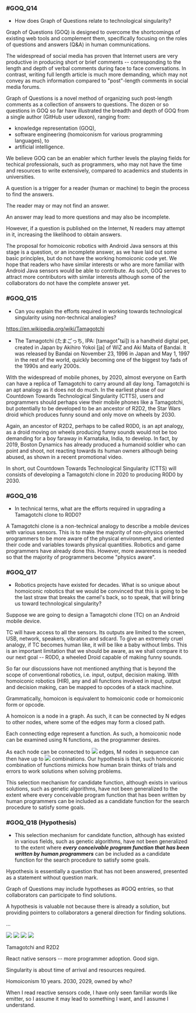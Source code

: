### #GOQ_Q14
- How does Graph of Questions relate to technological singularity?

Graph of Questions (GOQ) is designed to overcome the shortcomings of existing web tools and complement them, specifically focusing on the roles of questions and answers (Q&A) in human communications.

The widespread of social media has proven that Internet users are very productive in producing short or brief comments -- corresponding to the length and depth of verbal comments during face to face conversations. In contrast, writing full length article is much more demanding, which may not convey as much information compared to "post"-length comments in social media forums.

Graph of Questions is a novel method of organizing such post-length comments as a collection of answers to questions. The dozen or so questions in GOQ so far have illustrated the breadth and depth of GOQ from a single author (GitHub user udexon), ranging from: 
- knowledge representation (GOQ), 
- software engineering (homoiconism for various programming languages), to 
- artificial intelligence.

We believe GOQ can be an enabler which further levels the playing fields for techical professionals, such as programmers, who may not have the time and resources to write extensively, compared to academics and students in universities.

A question is a trigger for a reader (human or machine) to begin the process to find the answers.

The reader may or may not find an answer.

An answer may lead to more questions and may also be incomplete. 

However, if a question is published on the Internet, N readers may attempt in it, increasing the likelihood to obtain answers.

The proposal for homoiconic robotics with Android Java sensors at this stage is a question, or an incomplete answer, as we have laid out some basic principles, but do not have the working homoiconic code yet. We hope that readers who have similar interests or who are more familiar with Android Java sensors would be able to contribute. As such, GOQ serves to attract more contributors with similar interests although some of the collaborators do not have the complete answer yet.


### #GOQ_Q15
- Can you explain the efforts required in working towards technological singularity using non-technical analogies?

https://en.wikipedia.org/wiki/Tamagotchi

- The Tamagotchi (たまごっち, IPA: [tamaɡotꜜtɕi]) is a handheld digital pet, created in Japan by Akihiro Yokoi [ja] of WiZ and Aki Maita of Bandai. It was released by Bandai on November 23, 1996 in Japan and May 1, 1997 in the rest of the world, quickly becoming one of the biggest toy fads of the 1990s and early 2000s.

With the widespread of mobile phones, by 2020, almost everyone on Earth can have a replica of Tamagotchi to carry around all day long. Tamagotchi is an apt analogy as it does not do much. In the earliest phase of our Countdown Towards Technological Singularity (CTTS), users and programmers should perhaps view their mobile phones like a Tamagotchi, but potentially to be developed to be an ancestor of R2D2, the Star Wars droid which produces funny sound and only move on wheels by 2030.

Again, an ancestor of R2D2, perhaps to be called R0D0, is an apt analogy, as a droid moving on wheels producing funny sounds would not be too demanding for a boy faraway in Karnataka, India, to develop. In fact, by 2019, Boston Dynamics has already produced a humanoid soldier who can point and shoot, not reacting towards its human owners although being abused, as shown in a recent promotional video.

In short, out Countdown Towards Technological Singularity (CTTS) will consists of developing a Tamagotchi clone in 2020 to producing R0D0 by 2030.


### #GOQ_Q16
- In technical terms, what are the efforts required in upgrading a Tamagotchi clone to R0D0?

A Tamagotchi clone is a non-technical analogy to describe a mobile devices with various sensors. This is to make the majority of non-physics oriented programmers to be more aware of the physical environment, and oriented their code and variables towards physical quantities. Robotics and game programmers have already done this. However, more awareness is needed so that the majority of programmers become "physics aware".


### #GOQ_Q17
- Robotics projects have existed for decades. What is so unique about homoiconic robotics that we would be convinced that this is going to be the last straw that breaks the camel's back, so to speak, that will bring us toward technological singularity?

Suppose we are going to design a Tamagotchi clone (TC) on an Android mobile device. 

TC will have access to all the sensors. Its outputs are limited to the screen, USB, network, speakers, vibration and sdcard. To give an extremely cruel analogy, if TC becomes human like, it will be like a baby without limbs. This is an important limitation that we should be aware, as we shall compare it to our next goal -- R0D0, a wheeled Droid capable of making funny sounds.

So far our discussions have not mentioned anything that is beyond the scope of conventional robotics, i.e. input, output, decision making. With homoiconic robotics (HIR), any and all functions involved in input, output and decision making, can be mapped to opcodes of a stack machine. 


Grammatically, homoicon is equivalent to homoiconic code or homoiconic form or opcode.

A homoicon is a node in a graph. As such, it can be connected by N edges to other nodes, where some of the edges may form a closed path.

Each connecting edge represent a function. As such, a homoiconic node can be examined using N functions, as the programmer desires. 

As each node can be connected to <img src="https://render.githubusercontent.com/render/math?math=N_i"> edges, M nodes in sequence can then have up to <img src="https://render.githubusercontent.com/render/math?math=N_0 N_1  ... N_{M-1}"> combinations. Our hypothesis is that, such homoiconic combination of functions mimicks how human brain thinks of trials and errors to work solutions when solving problems. 

This selection mechanism for candidate function, although exists in various solutions, such as genetic algorithms, have not been generalized to the extent where every conceivable program function that has been written by human programmers can be included as a candidate function for the search procedure to satisfy some goals.

### #GOQ_Q18 (Hypothesis)
- This selection mechanism for candidate function, although has existed in various fields, such as genetic algorithms, have not been generalized to the extent where ***every conceivable program function that has been written by human programmers*** can be included as a candidate function for the search procedure to satisfy some goals.

Hypothesis is essentially a question that has not been answered, presented as a statement without question mark.

Graph of Questions may include hypotheses as #GOQ entries, so that collaborators can participate to find solutions.

A hypothesis is valuable not because there is already a solution, but providing pointers to collaborators a general direction for finding solutions.

...

<img src="https://render.githubusercontent.com/render/math?math=e^{i \pi} = -1">

<img src="https://render.githubusercontent.com/render/math?math={\Pi}^{M}_{i} N_i">

<img src="https://render.githubusercontent.com/render/math?math={\Pi}^{M}_{i} N_0 \dot N_1 \dot ... N_i">

<img src="https://render.githubusercontent.com/render/math?math=N_0 N_1  ... N_{M-1}">

Tamagotchi and R2D2

React native sensors -- more programmer adoption. Good sign.



Singularity is about time of arrival and resources required.

Homoiconism 10 years. 2030, 2029, owned by who?

When I read reactive sensors code, I have only seen familiar words like emitter, so I assume it may lead to something I want, and I assume I understand.
